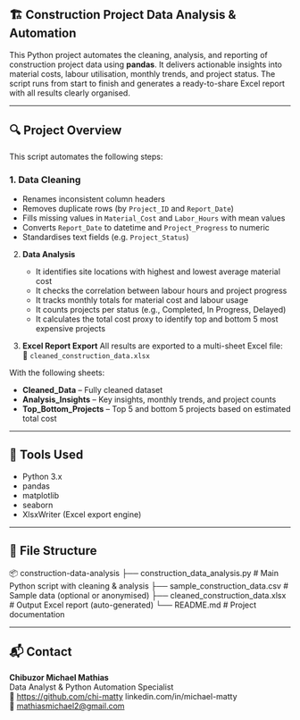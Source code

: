 ## 🏗️ Construction Project Data Analysis & Automation

This Python project automates the cleaning, analysis, and reporting of construction project data using **pandas**. It delivers actionable insights into material costs, labour utilisation, monthly trends, and project status. The script runs from start to finish and generates a ready-to-share Excel report with all results clearly organised.

---

## 🔍 Project Overview

This script automates the following steps:

### 1. Data Cleaning
- Renames inconsistent column headers
- Removes duplicate rows (by `Project_ID` and `Report_Date`)
- Fills missing values in `Material_Cost` and `Labor_Hours` with mean values
- Converts `Report_Date` to datetime and `Project_Progress` to numeric
- Standardises text fields (e.g. `Project_Status`)

2. **Data Analysis**
   - It identifies site locations with highest and lowest average material cost
   - It checks the correlation between labour hours and project progress
   - It tracks monthly totals for material cost and labour usage
   - It counts projects per status (e.g., Completed, In Progress, Delayed)
   - It calculates the total cost proxy to identify top and bottom 5 most expensive projects

3. **Excel Report Export**
   All results are exported to a multi-sheet Excel file:  
📄 `cleaned_construction_data.xlsx`

With the following sheets:
- **Cleaned_Data** – Fully cleaned dataset
- **Analysis_Insights** – Key insights, monthly trends, and project counts
- **Top_Bottom_Projects** – Top 5 and bottom 5 projects based on estimated total cost

---

## 🧰 Tools Used

- Python 3.x
- pandas
- matplotlib
- seaborn
- XlsxWriter (Excel export engine)

---

## 📁 File Structure
📦 construction-data-analysis
├── construction_data_analysis.py     # Main Python script with cleaning & analysis
├── sample_construction_data.csv      # Sample data (optional or anonymised)
├── cleaned_construction_data.xlsx    # Output Excel report (auto-generated)
└── README.md                         # Project documentation

---

## 📬 Contact

**Chibuzor Michael Mathias**  
Data Analyst & Python Automation Specialist  
🔗 https://github.com/chi-matty
linkedin.com/in/michael-matty  
📧 mathiasmichael2@gmail.com